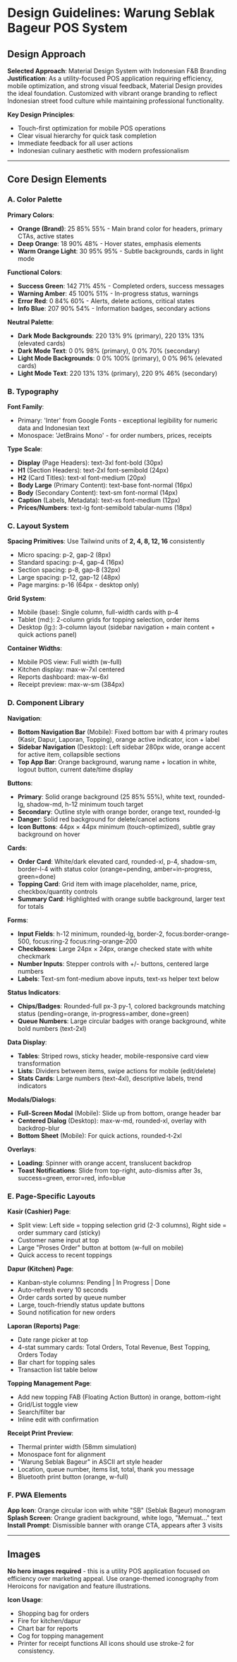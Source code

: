 # Design Guidelines: Warung Seblak Bageur POS System

## Design Approach

**Selected Approach**: Material Design System with Indonesian F&B Branding
**Justification**: As a utility-focused POS application requiring efficiency, mobile optimization, and strong visual feedback, Material Design provides the ideal foundation. Customized with vibrant orange branding to reflect Indonesian street food culture while maintaining professional functionality.

**Key Design Principles**:
- Touch-first optimization for mobile POS operations
- Clear visual hierarchy for quick task completion
- Immediate feedback for all user actions
- Indonesian culinary aesthetic with modern professionalism

---

## Core Design Elements

### A. Color Palette

**Primary Colors**:
- **Orange (Brand)**: 25 85% 55% - Main brand color for headers, primary CTAs, active states
- **Deep Orange**: 18 90% 48% - Hover states, emphasis elements
- **Warm Orange Light**: 30 95% 95% - Subtle backgrounds, cards in light mode

**Functional Colors**:
- **Success Green**: 142 71% 45% - Completed orders, success messages
- **Warning Amber**: 45 100% 51% - In-progress status, warnings
- **Error Red**: 0 84% 60% - Alerts, delete actions, critical states
- **Info Blue**: 207 90% 54% - Information badges, secondary actions

**Neutral Palette**:
- **Dark Mode Backgrounds**: 220 13% 9% (primary), 220 13% 13% (elevated cards)
- **Dark Mode Text**: 0 0% 98% (primary), 0 0% 70% (secondary)
- **Light Mode Backgrounds**: 0 0% 100% (primary), 0 0% 96% (elevated cards)
- **Light Mode Text**: 220 13% 13% (primary), 220 9% 46% (secondary)

### B. Typography

**Font Family**: 
- Primary: 'Inter' from Google Fonts - exceptional legibility for numeric data and Indonesian text
- Monospace: 'JetBrains Mono' - for order numbers, prices, receipts

**Type Scale**:
- **Display** (Page Headers): text-3xl font-bold (30px)
- **H1** (Section Headers): text-2xl font-semibold (24px)
- **H2** (Card Titles): text-xl font-medium (20px)
- **Body Large** (Primary Content): text-base font-normal (16px)
- **Body** (Secondary Content): text-sm font-normal (14px)
- **Caption** (Labels, Metadata): text-xs font-medium (12px)
- **Prices/Numbers**: text-lg font-semibold tabular-nums (18px)

### C. Layout System

**Spacing Primitives**: Use Tailwind units of **2, 4, 8, 12, 16** consistently
- Micro spacing: p-2, gap-2 (8px)
- Standard spacing: p-4, gap-4 (16px)
- Section spacing: p-8, gap-8 (32px)
- Large spacing: p-12, gap-12 (48px)
- Page margins: p-16 (64px - desktop only)

**Grid System**:
- Mobile (base): Single column, full-width cards with p-4
- Tablet (md:): 2-column grids for topping selection, order items
- Desktop (lg:): 3-column layout (sidebar navigation + main content + quick actions panel)

**Container Widths**:
- Mobile POS view: Full width (w-full)
- Kitchen display: max-w-7xl centered
- Reports dashboard: max-w-6xl
- Receipt preview: max-w-sm (384px)

### D. Component Library

**Navigation**:
- **Bottom Navigation Bar** (Mobile): Fixed bottom bar with 4 primary routes (Kasir, Dapur, Laporan, Topping), orange active indicator, icon + label
- **Sidebar Navigation** (Desktop): Left sidebar 280px wide, orange accent for active item, collapsible sections
- **Top App Bar**: Orange background, warung name + location in white, logout button, current date/time display

**Buttons**:
- **Primary**: Solid orange background (25 85% 55%), white text, rounded-lg, shadow-md, h-12 minimum touch target
- **Secondary**: Outline style with orange border, orange text, rounded-lg
- **Danger**: Solid red background for delete/cancel actions
- **Icon Buttons**: 44px × 44px minimum (touch-optimized), subtle gray background on hover

**Cards**:
- **Order Card**: White/dark elevated card, rounded-xl, p-4, shadow-sm, border-l-4 with status color (orange=pending, amber=in-progress, green=done)
- **Topping Card**: Grid item with image placeholder, name, price, checkbox/quantity controls
- **Summary Card**: Highlighted with orange subtle background, larger text for totals

**Forms**:
- **Input Fields**: h-12 minimum, rounded-lg, border-2, focus:border-orange-500, focus:ring-2 focus:ring-orange-200
- **Checkboxes**: Large 24px × 24px, orange checked state with white checkmark
- **Number Inputs**: Stepper controls with +/- buttons, centered large numbers
- **Labels**: Text-sm font-medium above inputs, text-xs helper text below

**Status Indicators**:
- **Chips/Badges**: Rounded-full px-3 py-1, colored backgrounds matching status (pending=orange, in-progress=amber, done=green)
- **Queue Numbers**: Large circular badges with orange background, white bold numbers (text-2xl)

**Data Display**:
- **Tables**: Striped rows, sticky header, mobile-responsive card view transformation
- **Lists**: Dividers between items, swipe actions for mobile (edit/delete)
- **Stats Cards**: Large numbers (text-4xl), descriptive labels, trend indicators

**Modals/Dialogs**:
- **Full-Screen Modal** (Mobile): Slide up from bottom, orange header bar
- **Centered Dialog** (Desktop): max-w-md, rounded-xl, overlay with backdrop-blur
- **Bottom Sheet** (Mobile): For quick actions, rounded-t-2xl

**Overlays**:
- **Loading**: Spinner with orange accent, translucent backdrop
- **Toast Notifications**: Slide from top-right, auto-dismiss after 3s, success=green, error=red, info=blue

### E. Page-Specific Layouts

**Kasir (Cashier) Page**:
- Split view: Left side = topping selection grid (2-3 columns), Right side = order summary card (sticky)
- Customer name input at top
- Large "Proses Order" button at bottom (w-full on mobile)
- Quick access to recent toppings

**Dapur (Kitchen) Page**:
- Kanban-style columns: Pending | In Progress | Done
- Auto-refresh every 10 seconds
- Order cards sorted by queue number
- Large, touch-friendly status update buttons
- Sound notification for new orders

**Laporan (Reports) Page**:
- Date range picker at top
- 4-stat summary cards: Total Orders, Total Revenue, Best Topping, Orders Today
- Bar chart for topping sales
- Transaction list table below

**Topping Management Page**:
- Add new topping FAB (Floating Action Button) in orange, bottom-right
- Grid/List toggle view
- Search/filter bar
- Inline edit with confirmation

**Receipt Print Preview**:
- Thermal printer width (58mm simulation)
- Monospace font for alignment
- "Warung Seblak Bageur" in ASCII art style header
- Location, queue number, items list, total, thank you message
- Bluetooth print button (orange, w-full)

### F. PWA Elements

**App Icon**: Orange circular icon with white "SB" (Seblak Bageur) monogram
**Splash Screen**: Orange gradient background, white logo, "Memuat..." text
**Install Prompt**: Dismissible banner with orange CTA, appears after 3 visits

---

## Images

**No hero images required** - this is a utility POS application focused on efficiency over marketing appeal. Use orange-themed iconography from Heroicons for navigation and feature illustrations.

**Icon Usage**:
- Shopping bag for orders
- Fire for kitchen/dapur
- Chart bar for reports
- Cog for topping management
- Printer for receipt functions
All icons should use stroke-2 for consistency.